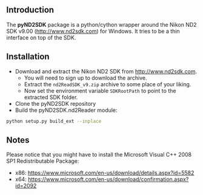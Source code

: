 ## Introduction

The **pyND2SDK** package is a python/cython wrapper around the Nikon ND2 SDK v9.00 (http://www.nd2sdk.com) for Windows. It tries to be a thin interface on top of the SDK.

## Installation

* Download and extract the Nikon ND2 SDK from http://www.nd2sdk.com.
	* You will need to sign up to download the archive.
	* Extract the `nd2ReadSDK_v9.zip` archive to some place of your liking.
	* Now set the environment variable `SDKRootPath` to point to the extracted SDK folder.
* Clone the pyND2SDK repository
* Build the pyND2SDK.nd2Reader module:
```bash
python setup.py build_ext --inplace
```

## Notes

Please notice that you might have to install the Microsoft Visual C++ 2008 SP1 Redistributable Package:
* x86: https://www.microsoft.com/en-us/download/details.aspx?id=5582
* x64: https://www.microsoft.com/en-us/download/confirmation.aspx?id=2092
